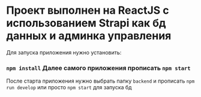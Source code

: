 # Проект выполнен на ReactJS с использованием Strapi как бд данных и админка управления

Для запуска приложения нужно установить:

### `npm install` Далее  самого приложения прописать `npm start` 

После старта приложения нужно выбрать папку `backend` и прописать `npm run develop` или просто `npm start` для запуска бд 


